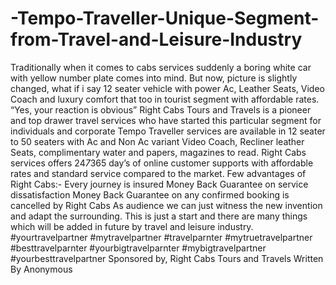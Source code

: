# -Tempo-Traveller-Unique-Segment-from-Travel-and-Leisure-Industry
   Traditionally when it comes to cabs services suddenly a boring white car with yellow number plate comes into mind. But now, picture is slightly changed, what if i say 12 seater  vehicle  with power Ac, Leather  Seats, Video Coach and luxury comfort  that too in tourist segment with affordable rates.         “Yes, your reaction is obvious” Right Cabs Tours and Travels is a pioneer and top drawer travel services who have started this particular segment for individuals and corporate Tempo Traveller services are available in 12 seater to 50 seaters with Ac and Non Ac variant Video Coach, Recliner leather Seats, complimentary water and papers, magazines to read. Right Cabs services offers 24*7*365 day’s of online customer supports with affordable rates and standard service compared to the market. Few advantages of Right Cabs:- Every  journey is insured  Money Back Guarantee on service dissatisfaction   Money Back Guarantee on any confirmed booking is cancelled by Right Cabs  As audience we can just witness the new invention and adapt the surrounding. This is just a start and there are many things which will be added in future by travel and leisure industry.   #yourtravelpartner #mytravelpartner #travelparnter #mytruetravelpartner #besttravelparnter #yourbigtravelparnter #mybigtravelpartner #yourbesttravelpartner  Sponsored by, Right Cabs Tours and Travels Written By Anonymous
